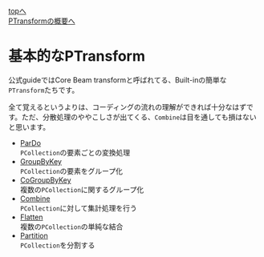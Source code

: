 [topへ](../index.md)  
[PTransformの概要へ](./ptransform.md)

# 基本的なPTransform
公式guideではCore Beam transformと呼ばれてる、Built-inの簡単な`PTransform`たちです。

全て覚えるというよりは、コーディングの流れの理解ができれば十分なはずです。ただ、分散処理のややこしさが出てくる、`Combine`は目を通しても損はないと思います。

+ [ParDo](./core/pardo.md)  
`PCollection`の要素ごとの変換処理
+ [GroupByKey](./core/groupbykey.md)  
`PCollection`の要素をグループ化
+ [CoGroupByKey](./core/cogroupbykey.md)  
複数の`PCollection`に関するグループ化
+ [Combine](./core/combine.md)  
`PCollection`に対して集計処理を行う
+ [Flatten](./core/flatten.md)  
複数の`PCollection`の単純な結合
+ [Partition](./core/partition.md)  
`PCollection`を分割する